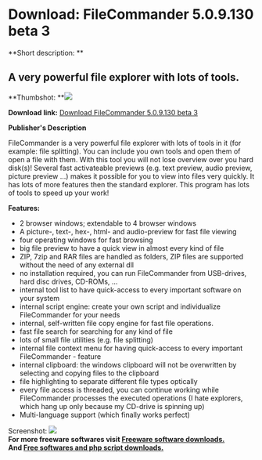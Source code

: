 # Download: FileCommander 5.0.9.130 beta 3

**Short description: **

## A very powerful file explorer with lots of tools.

  
**Thumbshot: **![](http://www.freewarefiles.com/screenshot/filecommander_md.gif)   
  
**Download link:** [Download FileCommander 5.0.9.130 beta 3](http://freesoftwares.boysofts.com/FileCommander-Beta_program_19203.html)  
  

**Publisher's Description**  
  

FileCommander is a very powerful file explorer with lots of tools in it (for
example: file splitting). You can include you own tools and open them of open
a file with them. With this tool you will not lose overview over you hard
disk(s)! Several fast activateable previews (e.g. text preview, audio preview,
picture preview ...) makes it possible for you to view into files very
quickly. It has lots of more features then the standard explorer. This program
has lots of tools to speed up your work!

**Features:**

  * 2 browser windows; extendable to 4 browser windows 
  * A picture-, text-, hex-, html- and audio-preview for fast file viewing 
  * four operating windows for fast browsing 
  * big file preview to have a quick view in almost every kind of file 
  * ZIP, 7zip and RAR files are handled as folders, ZIP files are supported without the need of any external dll 
  * no installation required, you can run FileCommander from USB-drives, hard disc drives, CD-ROMs, ... 
  * internal tool list to have quick-access to every important software on your system 
  * internal script engine: create your own script and individualize FileCommander for your needs 
  * internal, self-written file copy engine for fast file operations. 
  * fast file search for searching for any kind of file 
  * lots of small file utilities (e.g. file splitting) 
  * internal file context menu for having quick-access to every important FileCommander - feature 
  * internal clipboard: the windows clipboard will not be overwritten by selecting and copying files to the clipboard 
  * file highlighting to separate different file types optically 
  * every file access is threaded, you can continue working while FileCommander processes the executed operations (I hate explorers, which hang up only because my CD-drive is spinning up) 
  * Multi-language support (which finally works perfect) 

  
  
Screenshot: ![](http://www.freewarefiles.com/screenshot/filecommander.gif)  
**For more freeware softwares visit [Freeware software downloads.](http://freesoftwares.boysofts.com/)**   
**And [Free softwares and php script downloads.](http://www.boysofts.com/)**

